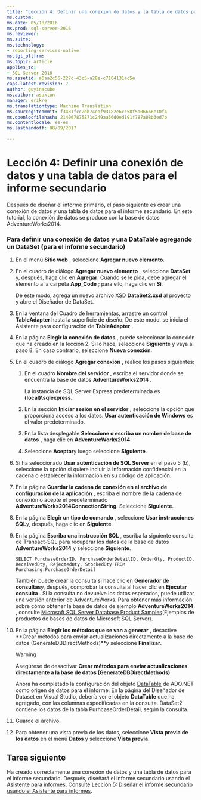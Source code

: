 ```yaml
---
title: "Lección 4: Definir una conexión de datos y la tabla de datos para el informe secundario | Documentos de Microsoft"
ms.custom: 
ms.date: 05/18/2016
ms.prod: sql-server-2016
ms.reviewer: 
ms.suite: 
ms.technology:
- reporting-services-native
ms.tgt_pltfrm: 
ms.topic: article
applies_to:
- SQL Server 2016
ms.assetid: a6aa2c56-227c-43c5-a28e-c7104131ac5e
caps.latest.revision: 7
author: guyinacube
ms.author: asaxton
manager: erikre
ms.translationtype: Machine Translation
ms.sourcegitcommit: f3481fcc2bb74eaf93182e6cc58f5a06666e10f4
ms.openlocfilehash: 214067875871c249aa56d0ed191f787a08b3ed7b
ms.contentlocale: es-es
ms.lasthandoff: 08/09/2017

---
```

# <a name="lesson-4-define-a-data-connection-and-data-table-for-child-report"></a>Lección 4: Definir una conexión de datos y una tabla de datos para el informe secundario
Después de diseñar el informe primario, el paso siguiente es crear una conexión de datos y una tabla de datos para el informe secundario. En este tutorial, la conexión de datos se produce con la base de datos AdventureWorks2014.  
  
### <a name="to-define-a-data-connection-and-datatable-by-adding-a-dataset-for-child-report"></a>Para definir una conexión de datos y una DataTable agregando un DataSet (para el informe secundario)  
  
1.  En el menú **Sitio web** , seleccione **Agregar nuevo elemento**.  
  
2.  En el cuadro de diálogo **Agregar nuevo elemento** , seleccione **DataSet** y, después, haga clic en **Agregar**. Cuando se le pida, debe agregar el elemento a la carpeta **App_Code** ; para ello, haga clic en **Sí**.  
  
    De este modo, agrega un nuevo archivo XSD **DataSet2.xsd** al proyecto y abre el Diseñador de DataSet.  
  
3.  En la ventana del Cuadro de herramientas, arrastre un control **TableAdapter** hasta la superficie de diseño. De este modo, se inicia el Asistente para configuración de **TableAdapter** .  
  
4.  En la página **Elegir la conexión de datos** , puede seleccionar la conexión que ha creado en la lección 2. Si lo hace, seleccione **Siguiente** y vaya al paso 8. En caso contrario, seleccione **Nueva conexión**.  
  
5.  En el cuadro de diálogo **Agregar conexión** , realice los pasos siguientes:  
  
    1.  En el cuadro **Nombre del servidor** , escriba el servidor donde se encuentra la base de datos **AdventureWorks2014** .  
  
        La instancia de SQL Server Express predeterminada es **(local)\sqlexpress**.  
  
    2.  En la sección **Iniciar sesión en el servidor** , seleccione la opción que proporciona acceso a los datos. **Usar autenticación de Windows** es el valor predeterminado.  
  
    3.  En la lista desplegable **Seleccione o escriba un nombre de base de datos** , haga clic en **AdventureWorks2014**.  
  
    4.  Seleccione **Aceptar**y luego seleccione **Siguiente**.  
  
6.  Si ha seleccionado **Usar autenticación de SQL Server** en el paso 5 (b), seleccione la opción si quiere incluir la información confidencial en la cadena o establecer la información en su código de aplicación.  
  
7.  En la página **Guardar la cadena de conexión en el archivo de configuración de la aplicación** , escriba el nombre de la cadena de conexión o acepte el predeterminado **AdventureWorks2014ConnectionString**. Seleccione **Siguiente**.  
  
8.  En la página **Elegir un tipo de comando** , seleccione **Usar instrucciones SQL**y, después, haga clic en **Siguiente**.  
  
9. En la página **Escriba una instrucción SQL** , escriba la siguiente consulta de Transact-SQL para recuperar los datos de la base de datos **AdventureWorks2014** y seleccione **Siguiente**.  
  
    ```  
    SELECT PurchaseOrderID, PurchaseOrderDetailID, OrderQty, ProductID, ReceivedQty, RejectedQty, StockedQty FROM Purchasing.PurchaseOrderDetail  
    ```  
  
    También puede crear la consulta si hace clic en **Generador de consultas**y, después, comprobar la consulta al hacer clic en **Ejecutar consulta** . Si la consulta no devuelve los datos esperados, puede utilizar una versión anterior de AdventureWorks. Para obtener más información sobre cómo obtener la base de datos de ejemplo **AdventureWorks2014** , consulte [Microsoft SQL Server Database Product Samples](http://msftdbprodsamples.codeplex.com/)(Ejemplos de productos de bases de datos de Microsoft SQL Server).  
  
10. En la página **Elegir los métodos que se van a generar** , desactive **Crear métodos para enviar actualizaciones directamente a la base de datos (GenerateDBDirectMethods)**y seleccione **Finalizar**.  
  
    > [!WARNING]  
    > Asegúrese de desactivar **Crear métodos para enviar actualizaciones directamente a la base de datos (GenerateDBDirectMethods)**  
  
    Ahora ha completado la configuración del objeto [DataTable](http://msdn.microsoft.com/library/system.data.datatable.aspx) de ADO.NET como origen de datos para el informe. En la página del Diseñador de Dataset en Visual Studio, debería ver el objeto **DataTable** que ha agregado, con las columnas especificadas en la consulta. DataSet2 contiene los datos de la tabla PurhcaseOrderDetail, según la consulta.  
  
11. Guarde el archivo.  
  
12. Para obtener una vista previa de los datos, seleccione **Vista previa de los datos** en el menú **Datos** y seleccione **Vista previa**.  
  
## <a name="next-task"></a>Tarea siguiente  
Ha creado correctamente una conexión de datos y una tabla de datos para el informe secundario. Después, diseñará el informe secundario usando el Asistente para informes. Consulte [Lección 5: Diseñar el informe secundario usando el Asistente para informes](../reporting-services/lesson-5-design-the-child-report-using-the-report-wizard.md).  
  


